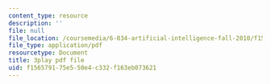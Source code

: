 ```yaml
---
content_type: resource
description: ''
file: null
file_location: /coursemedia/6-034-artificial-intelligence-fall-2010/f156579175e550e4c332f163eb073621_J-ocRQCjcwE.pdf
file_type: application/pdf
resourcetype: Document
title: 3play pdf file
uid: f1565791-75e5-50e4-c332-f163eb073621
---
```

